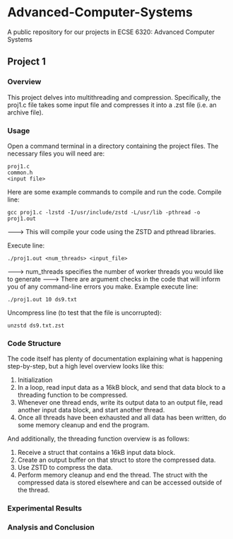# Advanced-Computer-Systems
A public repository for our projects in ECSE 6320: Advanced Computer Systems

## Project 1
### Overview
This project delves into multithreading and compression. Specifically, the proj1.c file takes some input file and compresses it into a .zst file (i.e. an archive file).

### Usage
Open a command terminal in a directory containing the project files. The necessary files you will need are:
```
proj1.c
common.h
<input file>
``` 

Here are some example commands to compile and run the code.
Compile line:
```
gcc proj1.c -lzstd -I/usr/include/zstd -L/usr/lib -pthread -o proj1.out
```
---> This will compile your code using the ZSTD and pthread libraries.

Execute line:
```
./proj1.out <num_threads> <input_file>
```
---> num_threads specifies the number of worker threads you would like to generate
---> There are argument checks in the code that will inform you of any command-line errors you make.
Example execute line:
```
./proj1.out 10 ds9.txt
```

Uncompress line (to test that the file is uncorrupted):
```
unzstd ds9.txt.zst
```

### Code Structure
The code itself has plenty of documentation explaining what is happening step-by-step, but a high level overview looks like this:
1) Initialization
2) In a loop, read input data as a 16kB block, and send that data block to a threading function to be compressed.
3) Whenever one thread ends, write its output data to an output file, read another input data block, and start another thread.
4) Once all threads have been exhausted and all data has been written, do some memory cleanup and end the program.

And additionally, the threading function overview is as follows:
1) Receive a struct that contains a 16kB input data block.
2) Create an output buffer on that struct to store the compressed data.
3) Use ZSTD to compress the data.
4) Perform memory cleanup and end the thread. The struct with the compressed data is stored elsewhere and can be accessed outside of the thread.

### Experimental Results

### Analysis and Conclusion
